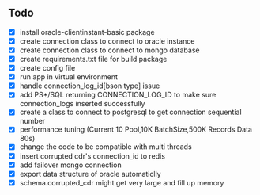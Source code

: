 ## Todo

- [x]  install oracle-clientinstant-basic package
- [x]  create connection class to connect to oracle instance
- [x]  create connection class to connect to mongo database
- [x]  create requirements.txt file for build package
- [x]  create config file
- [x]  run app in virtual environment 
- [x]  handle connection_log_id[bson type] issue
- [x]  add PS*/SQL returning CONNECTION_LOG_ID to make sure connection_logs inserted successfully
- [x]  create a class to connect to postgresql to get connection sequential number
- [x]  performance tuning (Current 10 Pool,10K BatchSize,500K Records Data  80s)
- [x]  change the code to be compatible with multi threads
- [x]  insert corrupted cdr's connection_id to redis
- [x]  add failover mongo connection 
- [x]  export data structure of oracle automaticlly
- [x]  schema.corrupted_cdr might get very large and fill up memory
